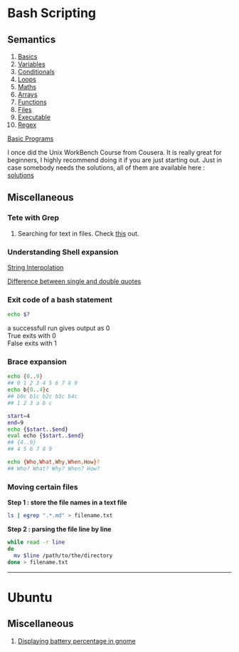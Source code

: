 # Bash Scripting

## Semantics

1. [Basics](basics.md)
2. [Variables](variables.md)
3. [Conditionals](conditionals.md)
4. [Loops](loops.md)
5. [Maths](maths.md)
6. [Arrays](arrays.md)
7. [Functions](functions.md)
8. [Files](files.md)
9. [Executable](executable.md)
10. [Regex](regex.md)

[Basic Programs](basicPrograms.md)

I once did the Unix WorkBench Course from Cousera. It is really great for beginners, I highly recommend doing it if you are just starting out. 
Just in case somebody needs the solutions, all of them are available here : [solutions]()

## Miscellaneous

### Tete with Grep

1. Searching for text in files. Check [this](https://askubuntu.com/questions/55325/how-to-use-grep-command-to-find-text-including-subdirectories) out.

### Understanding Shell expansion

[String Interpolation](https://en.wikipedia.org/wiki/String_interpolation#Bash)

[Difference between single and double quotes](https://www.gnu.org/software/bash/manual/html_node/Shell-Expansions.html#Shell-Expansions)


### Exit code of a bash statement

```bash
echo $?
```

a successfull run gives output as 0  
True exits with 0  
False exits with 1

### Brace expansion

```bash
echo {0..9}
## 0 1 2 3 4 5 6 7 8 9
echo b{0..4}c
## b0c b1c b2c b3c b4c
## 1 2 3 a b c

start=4
end=9
echo {$start..$end}
eval echo {$start..$end}
## {4..9}
## 4 5 6 7 8 9

echo {Who,What,Why,When,How}?
## Who? What? Why? When? How?
```  

### Moving certain files

**Step 1 : store the file names in a text file**

```bash
ls | egrep ".*.md" > filename.txt
```

**Step 2 : parsing the file line by line**

```bash
while read -r line
do
  mv $line /path/to/the/directory
done > filename.txt
```
---

# Ubuntu 

## Miscellaneous

1. [Displaying battery percentage in gnome](batterypercentage.md)


